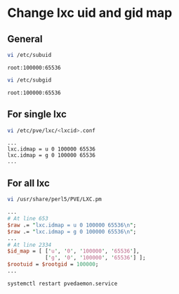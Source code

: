# Change lxc uid and gid map

## General
```bash
vi /etc/subuid
```
```
root:100000:65536
```
```bash
vi /etc/subgid
```
```
root:100000:65536
```

## For single lxc
```bash
vi /etc/pve/lxc/<lxcid>.conf
```

```
...
lxc.idmap = u 0 100000 65536
lxc.idmap = g 0 100000 65536
...
```

## For all lxc
``` bash
vi /usr/share/perl5/PVE/LXC.pm
```
```perl
...
# At line 653
$raw .= "lxc.idmap = u 0 100000 65536\n";
$raw .= "lxc.idmap = g 0 100000 65536\n";
...
# At line 2334
$id_map = [ ['u', '0', '100000', '65536'],
            ['g', '0', '100000', '65536'] ];
$rootuid = $rootgid = 100000;
...
```
```bash
systemctl restart pvedaemon.service
```
